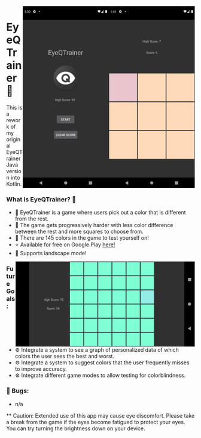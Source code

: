 <div>
  <img align="right" src="https://github.com/ghpvnist/EyeQTrainer/blob/master/app/src/main/res/drawable/game_screen.png" width="230">
  <img align="right" src="https://github.com/ghpvnist/EyeQTrainer/blob/master/app/src/main/res/drawable/main_menu.png" width="230">
</div>

# EyeQTrainer 🧠
This is a rework of my original EyeQTrainer Java version into Kotlin. 

### What is EyeQTrainer? 👀
- 🎨 EyeQTrainer is a game where users pick out a color that is different from the rest. 
- 🧩 The game gets progressively harder with less color difference between the rest and more squares to choose from. 
- 🌈 There are 145 colors in the game to test yourself on!
- ⭐️ Available for free on Google Play [here!](https://play.google.com/store/apps/details?id=com.gpdev.eyeqtrainer) 
- 🌅 Supports landscape mode! 

<div>
  <img align="right" src="https://github.com/ghpvnist/EyeQTrainer/blob/master/app/src/main/res/drawable/game_screen_landscape.png" height="227">
</div>

### Future Goals:
- ⚙️ Integrate a system to see a graph of personalized data of which colors the user sees the best and worst. 
- ⚙️ Integrate a system to suggest colors that the user frequently misses to improve accuracy. 
- ⚙️ Integrate different game modes to allow testing for colorblindness. 

### 🦠 Bugs:
- n/a

** Caution: Extended use of this app may cause eye discomfort. Please take a break from the game if the eyes become fatigued to protect your eyes. You can try turning the brightness down on your device. 
